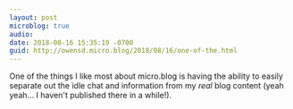 ```yaml
---
layout: post
microblog: true
audio: 
date: 2018-08-16 15:35:19 -0700
guid: http://owensd.micro.blog/2018/08/16/one-of-the.html
---
```

One of the things I like most about micro.blog is having the ability to easily separate out the idle chat and information from my *real* blog content (yeah yeah... I haven't published there in a while!).
